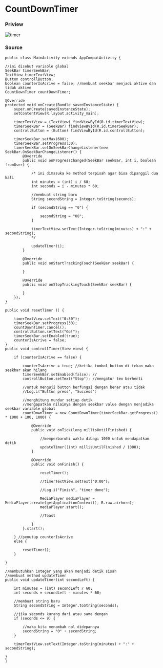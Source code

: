 # CountDownTimer

### Priview
![timer](https://user-images.githubusercontent.com/43386555/54602124-5e949100-4a73-11e9-8cb8-e565fdf35e1d.gif)

### Source
    public class MainActivity extends AppCompatActivity {

    //ini disebut variable global
    SeekBar timerSeekBar;
    TextView timerTextView;
    Button controllButton;
    boolean counterIsAcrive = false; //membuat seekbar menjadi aktive dan tidak aktive
    CountDownTimer countDownTimer;

    @Override
    protected void onCreate(Bundle savedInstanceState) {
        super.onCreate(savedInstanceState);
        setContentView(R.layout.activity_main);

        timerTextView = (TextView) findViewById(R.id.timerTextView);
        timerSeekBar = (SeekBar) findViewById(R.id.timerSeekBar);
        controllButton = (Button) findViewById(R.id.controllButton);

        timerSeekBar.setMax(600);
        timerSeekBar.setProgress(30);
        timerSeekBar.setOnSeekBarChangeListener(new SeekBar.OnSeekBarChangeListener() {
            @Override
            public void onProgressChanged(SeekBar seekBar, int i, boolean fromUser) {

                /* ini dimasuka ke method terpisah agar bisa dipanggil dua kali
                int minutes = (int) i / 60;
                int seconds = i - minutes * 60;

                //membuat string baru
                String secondString = Integer.toString(seconds);

                if (secondString == "0") {

                    secondString = "00";
                }

                timerTextView.setText(Integer.toString(minutes) + ":" + secondString);
                */

                updateTimer(i);
            }

            @Override
            public void onStartTrackingTouch(SeekBar seekBar) {

            }

            @Override
            public void onStopTrackingTouch(SeekBar seekBar) {

            }
        });
    }

    public void resetTimer () {

        timerTextView.setText("0:30");
        timerSeekBar.setProgress(30);
        countDownTimer.cancel();
        controllButton.setText("Go!");
        timerSeekBar.setEnabled(true);
        counterIsAcrive = false;
    }
    public void controllTimer(View view) {

        if (counterIsAcrive == false) {

            counterIsAcrive = true; //ketika tombol button di tekan maka seekbar akan hilang
            timerSeekBar.setEnabled(false); //
            controllButton.setText("Stop"); //mengatur tex berhenti

            //untuk menguji button berfungsi dengan benar atau tidak
            //Log.i("Button press", "Success")

            //menghitung mundur setiap detik
            //mengapatkan nilainya dengan seekbar value dengan menjadika seekbar variable global
            countDownTimer = new CountDownTimer(timerSeekBar.getProgress() * 1000 + 100, 1000) {

                @Override
                public void onTick(long millisUntilFinished) {

                    //memperbaruhi waktu dibagi 1000 untuk mendapatkan detik
                    updateTimer((int) millisUntilFinished / 1000);
                }

                @Override
                public void onFinish() {

                    resetTimer();

                    //timerTextView.setText("0:00");

                    //Log.i("Finish", "timer done");

                    MediaPlayer mediaPlayer = MediaPlayer.create(getApplicationContext(), R.raw.airhorn);
                    mediaPlayer.start();
                    
                    //Toast

                }
            }.start();

        } //penutup counterIsAcrive
        else {

            resetTimer();
        }

    }

    //membutuhkan integer yang akan menjadi detik sisah
    //membuat method updateTimer
    public void updateTimer(int secondLeft) {

        int minutes = (int) secondLeft / 60;
        int seconds = secondLeft - minutes * 60;

        //membuat string baru
        String secondString = Integer.toString(seconds);

        //jika seconds kurang dari atau sama dengan
        if (seconds <= 9) {

            //maka kita menambah nol didepannya
            secondString = "0" + secondString;
        }

        timerTextView.setText(Integer.toString(minutes) + ":" + secondString);

    }
    }
